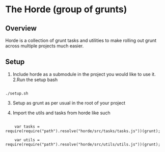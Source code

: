The Horde (group of grunts)
==============================================================================

Overview
------------------------------------------------------------------------------

Horde is a collection of grunt tasks and utilities to make rolling out grunt across multiple projects much easier.

Setup
------------------------------------------------------------------------------

1. Include horde as a submodule in the project you would like to use it.
2.Run the setup bash

```

./setup.sh

```

3. Setup as grunt as per usual in the root of your project

4. Import the utils and tasks from horde like such

```

    var tasks = require(require("path").resolve("horde/src/tasks/tasks.js"))(grunt);

    var utils = require(require("path").resolve("horde/src/utils/utils.js"))(grunt);

```
